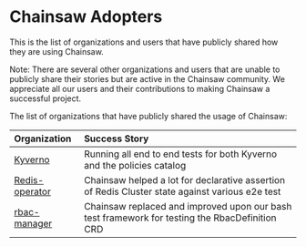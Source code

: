# Chainsaw Adopters

This is the list of organizations and users that have publicly shared how they are using Chainsaw.

Note: There are several other organizations and users that are unable to publicly share their stories but are active in the Chainsaw community. We appreciate all our users and their contributions to making Chainsaw a successful project.

The list of organizations that have publicly shared the usage of Chainsaw:

| Organization | Success Story |
|:--|:--|
| [Kyverno](https://kyverno.io) | Running all end to end tests for both Kyverno and the policies catalog |
| [Redis-operator](https://github.com/OT-CONTAINER-KIT/redis-operator) | Chainsaw helped a lot for declarative assertion of Redis Cluster state against various e2e test  |
| [rbac-manager](https://github.com/fairwindsops/rbac-manager) | Chainsaw replaced and improved upon our bash test framework for testing the RbacDefinition CRD |

<!-- append the line below to the table
| [name](URL) | brief description of how you are using Chainsaw | 
-->
